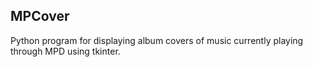 ## MPCover

Python program for displaying album covers of music currently playing through MPD using tkinter.
